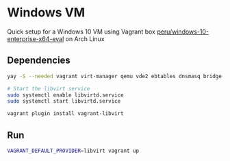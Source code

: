 # Windows VM

Quick setup for a Windows 10 VM using Vagrant box [peru/windows-10-enterprise-x64-eval](https://app.vagrantup.com/peru/boxes/windows-10-enterprise-x64-eval) on Arch Linux

## Dependencies

```bash
yay -S --needed vagrant virt-manager qemu vde2 ebtables dnsmasq bridge-utils openbsd-netcat

# Start the libvirt service
sudo systemctl enable libvirtd.service
sudo systemctl start libvirtd.service

vagrant plugin install vagrant-libvirt
```

## Run

```bash
VAGRANT_DEFAULT_PROVIDER=libvirt vagrant up
```
